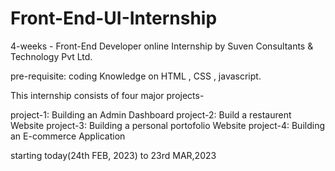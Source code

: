 # Front-End-UI-Internship
4-weeks - Front-End Developer online Internship by  Suven Consultants &amp; Technology Pvt Ltd.


pre-requisite: coding Knowledge on HTML , CSS , javascript.

This internship consists of four major projects-

project-1: Building an Admin Dashboard
project-2: Build a restaurent Website
project-3: Building a personal portofolio Website
project-4: Building an E-commerce Application

starting today(24th FEB, 2023) to 23rd MAR,2023

